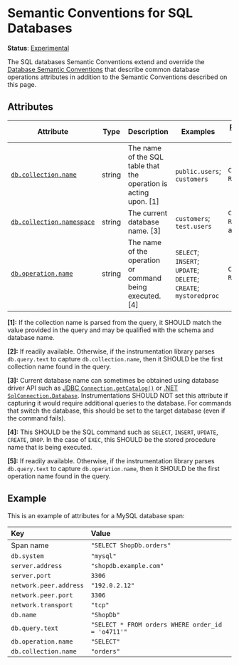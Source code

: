 <!--- Hugo front matter used to generate the website version of this page:
linkTitle: SQL
--->

# Semantic Conventions for SQL Databases

**Status**: [Experimental][DocumentStatus]

The SQL databases Semantic Conventions extend and override the [Database Semantic Conventions](database-spans.md)
that describe common database operations attributes in addition to the Semantic Conventions
described on this page.

## Attributes

<!-- semconv db.sql(full,tag=tech-specific) -->
| Attribute  | Type | Description  | Examples  | [Requirement Level](https://opentelemetry.io/docs/specs/semconv/general/attribute-requirement-level/) | Stability |
|---|---|---|---|---|---|
| [`db.collection.name`](../attributes-registry/db.md) | string | The name of the SQL table that the operation is acting upon. [1] | `public.users`; `customers` | `Conditionally Required` [2] | ![Experimental](https://img.shields.io/badge/-experimental-blue) |
| [`db.collection.namespace`](../attributes-registry/db.md) | string | The current database name. [3] | `customers`; `test.users` | `Conditionally Required` If applicable. | ![Experimental](https://img.shields.io/badge/-experimental-blue) |
| [`db.operation.name`](../attributes-registry/db.md) | string | The name of the operation or command being executed. [4] | `SELECT`; `INSERT`; `UPDATE`; `DELETE`; `CREATE`; `mystoredproc` | `Conditionally Required` [5] | ![Experimental](https://img.shields.io/badge/-experimental-blue) |

**[1]:** If the collection name is parsed from the query, it SHOULD match the value provided in the query and may be qualified with the schema and database name.

**[2]:** If readily available. Otherwise, if the instrumentation library parses `db.query.text` to capture `db.collection.name`, then it SHOULD be the first collection name found in the query.

**[3]:** Current database name can sometimes be obtained using database driver API such as [JDBC `Connection.getCatalog()`](https://docs.oracle.com/javase/8/docs/api/java/sql/Connection.html#getCatalog--) or [.NET `SqlConnection.Database`](https://learn.microsoft.com/dotnet/api/system.data.sqlclient.sqlconnection.database).
Instrumentations SHOULD NOT set this attribute if capturing it would require additional queries to the database.
For commands that switch the database, this should be set to the target database (even if the command fails).

**[4]:** This SHOULD be the SQL command such as `SELECT`, `INSERT`, `UPDATE`, `CREATE`, `DROP`.
In the case of `EXEC`, this SHOULD be the stored procedure name that is being executed.

**[5]:** If readily available. Otherwise, if the instrumentation library parses `db.query.text` to capture `db.operation.name`, then it SHOULD be the first operation name found in the query.
<!-- endsemconv -->

## Example

This is an example of attributes for a MySQL database span:

| Key                    | Value |
|:-----------------------| :----------------------------------------------------------- |
| Span name              | `"SELECT ShopDb.orders"` |
| `db.system`            | `"mysql"` |
| `server.address`       | `"shopdb.example.com"` |
| `server.port`          | `3306` |
| `network.peer.address` | `"192.0.2.12"` |
| `network.peer.port`    | `3306` |
| `network.transport`    | `"tcp"` |
| `db.name`              | `"ShopDb"` |
| `db.query.text`        | `"SELECT * FROM orders WHERE order_id = 'o4711'"` |
| `db.operation.name`    | `"SELECT"` |
| `db.collection.name`   | `"orders"` |

[DocumentStatus]: https://github.com/open-telemetry/opentelemetry-specification/tree/v1.31.0/specification/document-status.md
